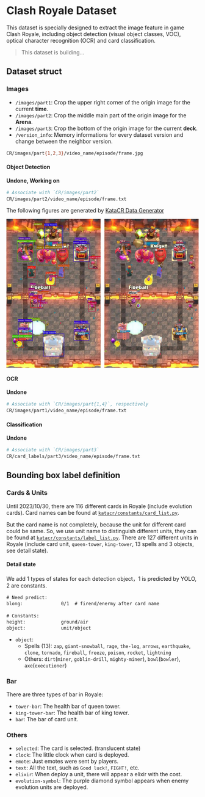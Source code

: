 # Clash Royale Dataset

This dataset is specially designed to extract the image feature in game Clash Royale, including object detection (visual object classes, VOC), optical character recognition (OCR) and card classification.

> This dataset is building...

## Dataset struct

### Images

- `/images/part1`: Crop the upper right corner of the origin image for the current **time**.
- `/images/part2`: Crop the middle main part of the origin image for the **Arena**.
- `/images/part3`: Crop the bottom of the origin image for the current **deck**.
- `/version_info`: Memory informations for every dataset version and change between the neighbor version.

```bash
CR/images/part{1,2,3}/video_name/episode/frame.jpg
```

#### Object Detection
**Undone, Working on**
```bash
# Associate with `CR/images/part2`
CR/images/part2/video_name/episode/frame.txt
```
The following figures are generated by [KataCR Data Generator](https://github.com/wty-yy/KataCR/blob/master/katacr/build_dataset/generator.py)
<div style="display: flex; flex-wrap: nowrap; justify-content: space-between;">
    <img src="asserts/generation1.jpg" alt="Generation 1" width="49%" />
    <img src="asserts/generation2.jpg" alt="Generation 2" width="49%" />
</div>



#### OCR
**Undone**
```bash
# Associate with `CR/images/part{1,4}`, respectively
CR/images/part1/video_name/episode/frame.txt
```

#### Classification
**Undone**
```bash
# Associate with `CR/images/part3`
CR/card_labels/part3/video_name/episode/frame.txt
```

## Bounding box label definition

### Cards & Units

Until 2023/10/30, there are 116 different cards in Royale (include evolution cards). Card names can be found at [`katacr/constants/card_list.py`](https://github.com/wty-yy/KataCR/blob/master/katacr/constants/card_list.py).

But the card name is not completely, because the unit for different card could be same. So, we use unit name to distinguish different units, they can be found at [`katacr/constants/label_list.py`](https://github.com/wty-yy/KataCR/blob/master/katacr/constants/label_list.py). There are $127$ different units in Royale (include card unit, `queen-tower`, `king-tower`, 13 spells and 3 objects, see detail state).

#### Detail state

We add 1 types of states for each detection object，1 is predicted by YOLO, 2 are constants.

```vim
# Need predict:
blong:				0/1  # firend/enermy after card name

# Constants:
height:				ground/air
object:				unit/object
```

- `object`: 
  - Spells (13): `zap`, `giant-snowball`, `rage`, `the-log`, `arrows`, `earthquake`, `clone`, `tornado`, `fireball`, `freeze`, `poison`, `rocket`, `lightning`
  - Others: `dirt`(`miner`, `goblin-drill`, `mighty-miner`), `bowl`(`bowler`), `axe`(`executioner`)

### Bar

There are three types of bar in Royale:

- `tower-bar`: The health bar of queen tower.
- `king-tower-bar`: The health bar of king tower.
- `bar`: The bar of card unit.

### Others

- `selected`: The card is selected. (translucent state)
- `clock`: The little clock when card is deployed.
- `emote`: Just emotes were sent by players.
- `text`: All the text, such as `Good luck!`, `FIGHT!`, etc.
- `elixir`: When deploy a unit, there will appear a elixir with the cost.
- `evolution-symbol`: The purple diamond symbol appears when enemy evolution units are deployed.

